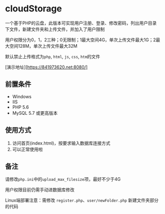 # cloudStorage

一个基于PHP的云盘，此版本可实现用户注册、登录、修改密码，列出用户目录下文件，新建文件夹和上传文件，并加入了用户限制

用户权限分为0，1，2三种；0无限制；1最大空间4G，单次上传文件最大1G；2最大空间128M，单次上传文件最大32M

默认禁止上传格式为`php`, `html`, `js`, `css`, `htm`的文件

[演示地址][https://841973620.net:8080/]

## 前置条件

- Windows
- IIS
- PHP 5.6
- MySQL 5.7 或更高版本

## 使用方式

1. 访问首页(index.html)，按要求输入数据库连接方式
2. 可以正常使用啦

## 备注

请修改`php.ini`中的`upload_max_filesize`项，最好不少于4G

用户权限目前仍需手动进数据库修改

Linux端部署注意：需修改 `register.php`、`user/newFolder.php` 新建文件夹部分的代码
